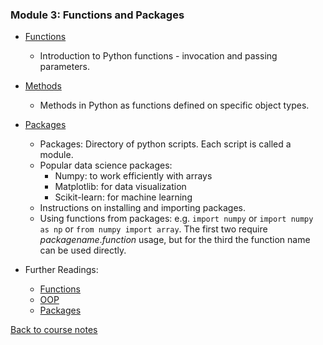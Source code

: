 ### Module 3: Functions and Packages

* [Functions](https://www.youtube.com/watch?v=0vK688Es_Sk)
  * Introduction to Python functions - invocation and passing parameters.

* [Methods](https://www.youtube.com/watch?v=bQj6AcaYNSY)
  * Methods in Python as functions defined on specific object types.

* [Packages](https://www.youtube.com/watch?v=rS0GJMSSHKY)
  * Packages: Directory of python scripts. Each script is called a module.
  * Popular data science packages:
    * Numpy: to work efficiently with arrays
    * Matplotlib: for data visualization
    * Scikit-learn: for machine learning
  * Instructions on installing and importing packages.
  * Using functions from packages: e.g. `import numpy` or `import numpy as np` or `from numpy import array`. 
    The first two require _packagename_._function_ usage, but for the third the function name can be used directly.

* Further Readings:
  * [Functions](http://www.tutorialspoint.com/python/python_functions.htm)
  * [OOP](https://www.jeffknupp.com/blog/2014/06/18/improve-your-python-python-classes-and-object-oriented-programming/)
  * [Packages](https://docs.python.org/3/tutorial/modules.html)

[Back to course notes](../Course_Notes.md)
